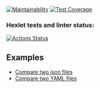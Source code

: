 [![Maintainability](https://api.codeclimate.com/v1/badges/4493d4d474e1019b58b0/maintainability)](https://codeclimate.com/github/WoorNir/php-project-48/maintainability)
[![Test Coverage](https://api.codeclimate.com/v1/badges/4493d4d474e1019b58b0/test_coverage)](https://codeclimate.com/github/WoorNir/php-project-48/test_coverage)

### Hexlet tests and linter status:
[![Actions Status](https://github.com/WoorNir/php-project-48/actions/workflows/hexlet-check.yml/badge.svg)](https://github.com/WoorNir/php-project-48/actions)

## Examples

- [Compare two json files](https://asciinema.org/a/EjBCcujVVLudotZ8lCI11Mla4)
- [Compare two YAML files](https://asciinema.org/a/AYI9EcyaIuJl4AZL8Wdomc20j)

